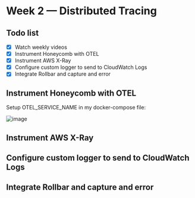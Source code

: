 # Week 2 — Distributed Tracing

## Todo list
- [x] Watch weekly videos
- [x] Instrument Honeycomb with OTEL
- [x] Instrument AWS X-Ray
- [x] Configure custom logger to send to CloudWatch Logs
- [x] Integrate Rollbar and capture and error

## Instrument Honeycomb with OTEL
Setup OTEL_SERVICE_NAME in my docker-compose file:

![image](https://user-images.githubusercontent.com/46639580/222335529-a7936216-b90f-43a9-a576-858e2d216803.png)

## Instrument AWS X-Ray

## Configure custom logger to send to CloudWatch Logs

## Integrate Rollbar and capture and error
